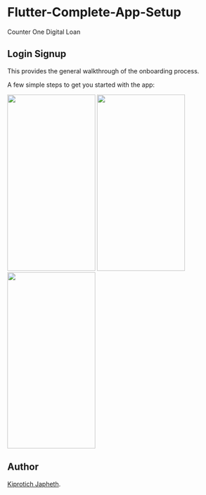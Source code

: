# Flutter-Complete-App-Setup

Counter One Digital Loan

## Login Signup

This provides the general walkthrough of the onboarding process.

A few simple steps to get you started with the app:

<img src="https://github.com/Keeprawteach/Flutter-Complete-App-Setup/blob/master/assets/welcome.png" width="200" height="400" />  <img src="https://github.com/Keeprawteach/Flutter-Complete-App-Setup/blob/master/assets/login.png" width="200" height="400" />  <img src="https://github.com/Keeprawteach/Flutter-Complete-App-Setup/blob/master/assets/register.png" width="200" height="400" />

## Author
[Kiprotich Japheth](https://github.com/Keeprawteach).
 